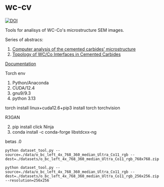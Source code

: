 wc-cv
=====
[![DOI](https://zenodo.org/badge/423016150.svg)](https://zenodo.org/badge/latestdoi/423016150)

Tools for analisys of WC-Co's microstructure SEM images. 

Series of abstracs:

1) [Computer analysis of the cemented carbides’ microstructure](https://lettersonmaterials.com/en/Readers/Article.aspx?aid=41463)
2) [Topology of WC/Co Interfaces in Cemented Carbides](https://doi.org/10.3390/ma16165560) 

 [Documentation](https://dkagramanyan.github.io/wc_cv/)


Torch env
1) Python/Anaconda
2) CUDA/12.4
3) gnu9/9.3
4) python 3.13

torch install
linux+cuda12.6+pip3 install torch torchvision

R3GAN

2) pip install click Ninja 
3) conda install -c conda-forge libstdcxx-ng

betas .0

```
python dataset_tool.py --source=./data/o_bc_left_4x_768_360_median_Ultra_Co11_rgb --dest=./datasets/o_bc_left_4x_768_360_median_Ultra_Co11_rgb_768x768.zip     
```

```
python dataset_tool.py --source=./data/o_bc_left_4x_768_360_median_Ultra_Co11_rgb --dest=./datasets/o_bc_left_4x_768_360_median_Ultra_Co11_rgb_256x256.zip --resolution=256x256
```
